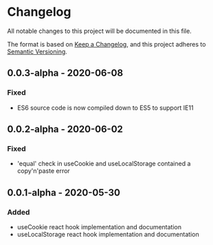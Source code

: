 # Changelog
All notable changes to this project will be documented in this file.

The format is based on [Keep a Changelog](https://keepachangelog.com/en/1.0.0/),
and this project adheres to [Semantic Versioning](https://semver.org/spec/v2.0.0.html).

## 0.0.3-alpha - 2020-06-08
### Fixed
- ES6 source code is now compiled down to ES5 to support IE11

## 0.0.2-alpha - 2020-06-02
### Fixed
- 'equal' check in useCookie and useLocalStorage contained a copy'n'paste error

## 0.0.1-alpha - 2020-05-30
### Added
- useCookie react hook implementation and documentation
- useLocalStorage react hook implementation and documentation
